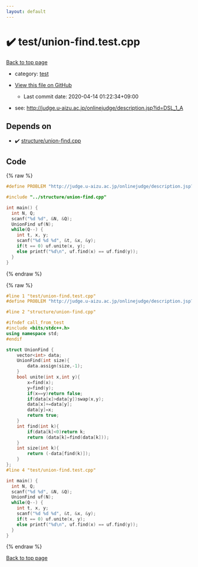 ```yaml
---
layout: default
---
```


<!-- mathjax config similar to math.stackexchange -->
<script type="text/javascript" async
  src="https://cdnjs.cloudflare.com/ajax/libs/mathjax/2.7.5/MathJax.js?config=TeX-MML-AM_CHTML">
</script>
<script type="text/x-mathjax-config">
  MathJax.Hub.Config({
    TeX: { equationNumbers: { autoNumber: "AMS" }},
    tex2jax: {
      inlineMath: [ ['$','$'] ],
      processEscapes: true
    },
    "HTML-CSS": { matchFontHeight: false },
    displayAlign: "left",
    displayIndent: "2em"
  });
</script>

<script type="text/javascript" src="https://cdnjs.cloudflare.com/ajax/libs/jquery/3.4.1/jquery.min.js"></script>
<script src="https://cdn.jsdelivr.net/npm/jquery-balloon-js@1.1.2/jquery.balloon.min.js" integrity="sha256-ZEYs9VrgAeNuPvs15E39OsyOJaIkXEEt10fzxJ20+2I=" crossorigin="anonymous"></script>
<script type="text/javascript" src="../../assets/js/copy-button.js"></script>
<link rel="stylesheet" href="../../assets/css/copy-button.css" />


# :heavy_check_mark: test/union-find.test.cpp

<a href="../../index.html">Back to top page</a>

* category: <a href="../../index.html#098f6bcd4621d373cade4e832627b4f6">test</a>
* <a href="{{ site.github.repository_url }}/blob/master/test/union-find.test.cpp">View this file on GitHub</a>
    - Last commit date: 2020-04-14 01:22:34+09:00


* see: <a href="http://judge.u-aizu.ac.jp/onlinejudge/description.jsp?id=DSL_1_A">http://judge.u-aizu.ac.jp/onlinejudge/description.jsp?id=DSL_1_A</a>


## Depends on

* :heavy_check_mark: <a href="../../library/structure/union-find.cpp.html">structure/union-find.cpp</a>


## Code

<a id="unbundled"></a>
{% raw %}
```cpp
#define PROBLEM "http://judge.u-aizu.ac.jp/onlinejudge/description.jsp?id=DSL_1_A"

#include "../structure/union-find.cpp"

int main() {
  int N, Q;
  scanf("%d %d", &N, &Q);
  UnionFind uf(N);
  while(Q--) {
    int t, x, y;
    scanf("%d %d %d", &t, &x, &y);
    if(t == 0) uf.unite(x, y);
    else printf("%d\n", uf.find(x) == uf.find(y));
  }
}

```
{% endraw %}

<a id="bundled"></a>
{% raw %}
```cpp
#line 1 "test/union-find.test.cpp"
#define PROBLEM "http://judge.u-aizu.ac.jp/onlinejudge/description.jsp?id=DSL_1_A"

#line 2 "structure/union-find.cpp"

#ifndef call_from_test
#include <bits/stdc++.h>
using namespace std;
#endif

struct UnionFind {
    vector<int> data;
    UnionFind(int size){
        data.assign(size,-1);
    }
    bool unite(int x,int y){
        x=find(x);
        y=find(y);
        if(x==y)return false;
        if(data[x]>data[y])swap(x,y);
        data[x]+=data[y];
        data[y]=x;
        return true;
    }
    int find(int k){
        if(data[k]<0)return k;
        return (data[k]=find(data[k]));
    }
    int size(int k){
        return (-data[find(k)]);
    }
};
#line 4 "test/union-find.test.cpp"

int main() {
  int N, Q;
  scanf("%d %d", &N, &Q);
  UnionFind uf(N);
  while(Q--) {
    int t, x, y;
    scanf("%d %d %d", &t, &x, &y);
    if(t == 0) uf.unite(x, y);
    else printf("%d\n", uf.find(x) == uf.find(y));
  }
}

```
{% endraw %}

<a href="../../index.html">Back to top page</a>


